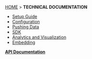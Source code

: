 [HOME](Home) > **TECHNICAL DOCUMENTATION**

- [Setup Guide](setting-up-joola)
- [Configuration](Configuration)
- [Pushing Data](pushing-data)
- [SDK](sdk)
- [Analytics and Visualization](https://github.com/joola/joola/wiki/sdk-api-documentation#joolaioviz)
- [Embedding](using-embedding)

**[API Documentation](api-documentation)**